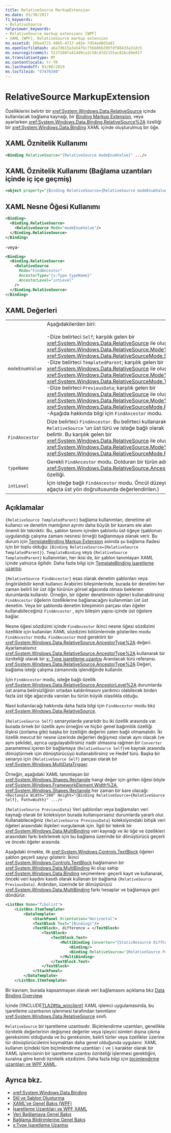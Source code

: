 ```yaml
---
title: RelativeSource MarkupExtension
ms.date: 03/30/2017
f1_keywords:
- RelativeSource
helpviewer_keywords:
- RelativeSource markup extensions [WPF]
- XAML [WPF], RelativeSource markup extension
ms.assetid: 26be4721-49b5-4717-a92e-7d54ad0d3a81
ms.openlocfilehash: a6a7d615a3a54fbc75bb86b295fdf80433a31dc5
ms.sourcegitcommit: 5137208fa414d9ca3c58cdfd2155ac81bc89e917
ms.translationtype: MT
ms.contentlocale: tr-TR
ms.lasthandoff: 03/06/2019
ms.locfileid: "57476340"
---
```

# <a name="relativesource-markupextension"></a>RelativeSource MarkupExtension

Özelliklerini belirtir bir <xref:System.Windows.Data.RelativeSource> içinde kullanılacak bağlama kaynağı, bir [Binding Markup Extension](binding-markup-extension.md), veya ayarlarken <xref:System.Windows.Data.Binding.RelativeSource%2A> özelliği bir <xref:System.Windows.Data.Binding> XAML içinde oluşturulmuş bir öğe.

## <a name="xaml-attribute-usage"></a>XAML Öznitelik Kullanımı

```xml
<Binding RelativeSource="{RelativeSource modeEnumValue}" .../>
```

## <a name="xaml-attribute-usage-nested-within-binding-extension"></a>XAML Öznitelik Kullanımı (Bağlama uzantıları içinde iç içe geçmiş)

```xml
<object property="{Binding RelativeSource={RelativeSource modeEnumValue} ...}" .../>
```

## <a name="xaml-object-element-usage"></a>XAML Nesne Öğesi Kullanımı

```xml
<Binding>
  <Binding.RelativeSource>
    <RelativeSource Mode="modeEnumValue"/>
  </Binding.RelativeSource>
</Binding>
```

-veya-

```xml
<Binding>
  <Binding.RelativeSource>
    <RelativeSource
      Mode="FindAncestor"
      AncestorType="{x:Type typeName}"
      AncestorLevel="intLevel"
    />
  </Binding.RelativeSource>
</Binding>
```

## <a name="xaml-values"></a>XAML Değerleri

|||
|-|-|
|`modeEnumValue`|Aşağıdakilerden biri:<br /><br /> -Dize belirteci `Self`; karşılık gelen bir <xref:System.Windows.Data.RelativeSource> ile oluşturulmuş kendi <xref:System.Windows.Data.RelativeSource.Mode%2A> özelliğini <xref:System.Windows.Data.RelativeSourceMode.Self>.<br />-Dize belirteci `TemplatedParent`; karşılık gelen bir <xref:System.Windows.Data.RelativeSource> ile oluşturulmuş kendi <xref:System.Windows.Data.RelativeSource.Mode%2A> özelliğini <xref:System.Windows.Data.RelativeSourceMode.TemplatedParent>.<br />-Dize belirteci `PreviousData`; karşılık gelen bir <xref:System.Windows.Data.RelativeSource> ile oluşturulmuş kendi <xref:System.Windows.Data.RelativeSource.Mode%2A> özelliğini <xref:System.Windows.Data.RelativeSourceMode.PreviousData>.<br />-Aşağıda hakkında bilgi için `FindAncestor` modu.|
|`FindAncestor`|Dize belirteci `FindAncestor`. Bu belirteci kullanarak moda girer bir `RelativeSource` 'un üst türü ve isteğe bağlı olarak üst düzeyini belirtir. Bu karşılık gelen bir <xref:System.Windows.Data.RelativeSource> ile oluşturulmuş kendi <xref:System.Windows.Data.RelativeSource.Mode%2A> özelliğini <xref:System.Windows.Data.RelativeSourceMode.FindAncestor>.|
|`typeName`|Gerekli `FindAncestor` modu. Dolduran bir türün adını <xref:System.Windows.Data.RelativeSource.AncestorType%2A> özelliği.|
|`intLevel`|İçin isteğe bağlı `FindAncestor` modu. Öncül düzeyi (Mantıksal ağaçta üst yön doğrultusunda değerlendirilen.)|

## <a name="remarks"></a>Açıklamalar

`{RelativeSource TemplatedParent}` bağlama kullanımları, denetime ait kullanıcı ve denetim mantığının ayrımı daha büyük bir kavramı ele alan önemli bir tekniktir. Bu, şablon tanımı içinden şablonlu üst öğeye (şablonun uygulandığı çalışma zamanı nesnesi örneği) bağlanmaya olanak verir. Bu durum için [TemplateBinding Markup Extension](templatebinding-markup-extension.md) aslında şu bağlama ifadesi için bir toplu olduğu: `{Binding RelativeSource={RelativeSource TemplatedParent}}`. `TemplateBinding` veya `{RelativeSource TemplatedParent}` kullanımları, her ikisi de, bir şablon tanımlayan XAML içinde yalnızca ilgilidir. Daha fazla bilgi için [TemplateBinding işaretleme uzantısı](templatebinding-markup-extension.md)

`{RelativeSource FindAncestor}` esas olarak denetim şablonları veya öngörülebilir kendi kullanıcı Arabirimi bileşimlerinde, burada bir denetimi her zaman belirli bir üst öğe türünün görsel ağacında olması beklenen durumlarda kullanılır. Örneğin, bir öğeler denetiminin öğeleri kullanabilirsiniz `FindAncestor` öğelerin özelliklerine bağlanacağını kullanımları üst üst denetim. Veya bir şablonda denetim bileşiminin parçası olan öğeler kullanabileceğiniz `FindAncestor` , aynı bileşim yapısı içinde üst öğelere bağlar.

Nesne öğesi sözdizimi içinde `FindAncestor` ikinci nesne öğesi sözdizimi özellikle için kullanılan XAML sözdizimi bölümlerinde gösterilen modu `FindAncestor` modu. `FindAncestor` mod gerektirir bir <xref:System.Windows.Data.RelativeSource.AncestorType%2A> değeri. Ayarlamalısınız <xref:System.Windows.Data.RelativeSource.AncestorType%2A> kullanarak bir özniteliği olarak bir [x: Type işaretleme uzantısı](../../xaml-services/x-type-markup-extension.md) Aranılacak türü referansı. <xref:System.Windows.Data.RelativeSource.AncestorType%2A> Değeri, bağlama isteği çalışma zamanında işlendiğinde kullanılır.

İçin `FindAncestor` modu, isteğe bağlı özellik <xref:System.Windows.Data.RelativeSource.AncestorLevel%2A> durumlarda üst arama belirsizliğinin ortadan kaldırılmasını yardımcı olabilecek birden fazla üst öğe ağacında varolan bu türün büyük olasılıkla olduğu.

Nasıl kullanılacağı hakkında daha fazla bilgi için `FindAncestor` modu bkz <xref:System.Windows.Data.RelativeSource>.

`{RelativeSource Self}` senaryolarda yararlıdır bu iki özellik arasında var. burada örnek bir özellik aynı örneğini ve hiçbir genel bağımlılık özelliği ilişkisi (zorlama gibi) başka bir özelliğin değerini zaten bağlı olmamalıdır. İki özellik mevcut bir nesne üzerinde değerleri değişmez olarak aynı olacak (ve aynı şekilde), ayrıca uygulayabilirsiniz nadir olmasına rağmen bir `Converter` parametresi içeren bir bağlamaya `{RelativeSource Self}`ve kaynak arasında dönüştürmek için dönüştürücüyü kullanabilirsiniz ve Hedef türü. Başka bir senaryo için `{RelativeSource Self}` parçası olarak bir <xref:System.Windows.MultiDataTrigger>.

Örneğin, aşağıdaki XAML tanımlayan bir <xref:System.Windows.Shapes.Rectangle> hangi değer için girilen öğesi böyle <xref:System.Windows.FrameworkElement.Width%2A>, <xref:System.Windows.Shapes.Rectangle> her zaman bir kare olacağı: `<Rectangle Width="200" Height="{Binding RelativeSource={RelativeSource Self}, Path=Width}" .../>`

`{RelativeSource PreviousData}` Veri şablonları veya bağlamaları veri kaynağı olarak bir koleksiyon burada kullanıyorsanız durumlarda yararlı olur. Kullanabileceğiniz `{RelativeSource PreviousData}` koleksiyondaki bitişik veri öğeleri arasındaki ilişkileri vurgulamak için. İlgili bir teknik bir <xref:System.Windows.Data.MultiBinding> veri kaynağı ve iki öğe ve özellikleri arasındaki farkı belirlemek için bu bağlama üzerinde bir dönüştürücü geçerli ve önceki öğeler arasında.

Aşağıdaki örnekte, ilk <xref:System.Windows.Controls.TextBlock> öğeleri şablon geçerli sayıyı gösterir. İkinci <xref:System.Windows.Controls.TextBlock> bağlamanın bir <xref:System.Windows.Data.MultiBinding> iki olup sahip <xref:System.Windows.Data.Binding> seçmenlere: geçerli kayıt ve kullanarak, önceki veri kaydını kasıtlı olarak kullanan bir bağlama `{RelativeSource PreviousData}`. Ardından, üzerinde bir dönüştürücü <xref:System.Windows.Data.MultiBinding> farkı hesaplar ve bağlamaya geri döndürür.

```xml
<ListBox Name="fibolist">
    <ListBox.ItemTemplate>
        <DataTemplate>
            <StackPanel Orientation="Horizontal">
            <TextBlock Text="{Binding}"/>
            <TextBlock>, difference = </TextBlock>
                <TextBlock>
                    <TextBlock.Text>
                        <MultiBinding Converter="{StaticResource DiffConverter}">
                            <Binding/>
                            <Binding RelativeSource="{RelativeSource PreviousData}"/>
                        </MultiBinding>
                    </TextBlock.Text>
                </TextBlock>
            </StackPanel>
        </DataTemplate>
    </ListBox.ItemTemplate>
```

Bir kavram, burada kapsanmayan olarak veri bağlamasını açıklama bkz [Data Binding Overview](../data/data-binding-overview.md).

İçinde [!INCLUDE[TLA2#tla_winclient](../../../../includes/tla2sharptla-winclient-md.md)] XAML işlemci uygulamasında, bu işaretleme uzantısının işlenmesi tarafından tanımlanır <xref:System.Windows.Data.RelativeSource> sınıfı.

`RelativeSource` bir işaretleme uzantısıdır. Biçimlendirme uzantıları, genellikle öznitelik değerlerinin değişmez değerler veya işleyici isimleri dışına çıkma gereksinimi olduğunda ve bu gereksinim, belirli türler veya özellikler üzerine tür dönüştürücülerini koymaktan daha genel olduğunda uygulanır. XAML kullanım içindeki tüm biçimlendirme uzantıları `{` ve `}` karakter olarak bir XAML işlemcisinin bir işaretleme uzantısı özniteliği işlenmesi gerektiğini, kuralına göre kendi öznitelik sözdizimi. Daha fazla bilgi için [biçimlendirme uzantıları ve WPF XAML](markup-extensions-and-wpf-xaml.md).

## <a name="see-also"></a>Ayrıca bkz.

- <xref:System.Windows.Data.Binding>
- [Stil ve Şablon Oluşturma](../controls/styling-and-templating.md)
- [XAML'ye Genel Bakış (WPF)](xaml-overview-wpf.md)
- [İşaretleme Uzantıları ve WPF XAML](markup-extensions-and-wpf-xaml.md)
- [Veri Bağlamaya Genel Bakış](../data/data-binding-overview.md)
- [Bağlama Bildirimlerine Genel Bakış](../data/binding-declarations-overview.md)
- [x:Type İşaretleme Uzantısı](../../xaml-services/x-type-markup-extension.md)
